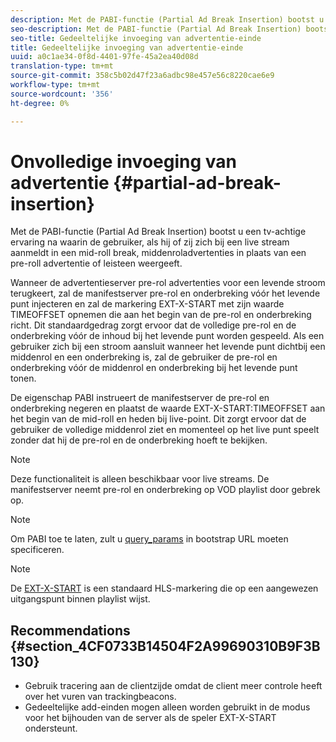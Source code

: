 ```yaml
---
description: Met de PABI-functie (Partial Ad Break Insertion) bootst u een tv-achtige ervaring na waarin de gebruiker, als hij of zij zich bij een live stream aanmeldt in een mid-roll break, middenroladvertenties in plaats van een pre-roll advertentie of leisteen weergeeft.
seo-description: Met de PABI-functie (Partial Ad Break Insertion) bootst u een tv-achtige ervaring na waarin de gebruiker, als hij of zij zich bij een live stream aanmeldt in een mid-roll break, middenroladvertenties in plaats van een pre-roll advertentie of leisteen weergeeft.
seo-title: Gedeeltelijke invoeging van advertentie-einde
title: Gedeeltelijke invoeging van advertentie-einde
uuid: a0c1ae34-0f8d-4401-97fe-45a2ea40d08d
translation-type: tm+mt
source-git-commit: 358c5b02d47f23a6adbc98e457e56c8220cae6e9
workflow-type: tm+mt
source-wordcount: '356'
ht-degree: 0%

---
```



# Onvolledige invoeging van advertentie {#partial-ad-break-insertion}

Met de PABI-functie (Partial Ad Break Insertion) bootst u een tv-achtige ervaring na waarin de gebruiker, als hij of zij zich bij een live stream aanmeldt in een mid-roll break, middenroladvertenties in plaats van een pre-roll advertentie of leisteen weergeeft.

Wanneer de advertentieserver pre-rol advertenties voor een levende stroom terugkeert, zal de manifestserver pre-rol en onderbreking vóór het levende punt injecteren en zal de markering EXT-X-START met zijn waarde TIMEOFFSET opnemen die aan het begin van de pre-rol en onderbreking richt. Dit standaardgedrag zorgt ervoor dat de volledige pre-rol en de onderbreking vóór de inhoud bij het levende punt worden gespeeld. Als een gebruiker zich bij een stroom aansluit wanneer het levende punt dichtbij een middenrol en een onderbreking is, zal de gebruiker de pre-rol en onderbreking vóór de middenrol en onderbreking bij het levende punt tonen.

De eigenschap PABI instrueert de manifestserver de pre-rol en onderbreking negeren en plaatst de waarde EXT-X-START:TIMEOFFSET aan het begin van de mid-roll en heden bij live-point. Dit zorgt ervoor dat de gebruiker de volledige middenrol ziet en momenteel op het live punt speelt zonder dat hij de pre-rol en de onderbreking hoeft te bekijken.

>[!NOTE]
>
>Deze functionaliteit is alleen beschikbaar voor live streams. De manifestserver neemt pre-rol en onderbreking op VOD playlist door gebrek op.

>[!NOTE]
>
>Om PABI toe te laten, zult u [query_params](../../msapi-topics/ms-getting-started/ms-api-query-params.md) in bootstrap URL moeten specificeren.

>[!NOTE]
>
>De [EXT-X-START](https://tools.ietf.org/html/rfc8216#section-4.3.5.2) is een standaard HLS-markering die op een aangewezen uitgangspunt binnen playlist wijst.

## Recommendations {#section_4CF0733B14504F2A99690310B9F3B130}

* Gebruik tracering aan de clientzijde omdat de client meer controle heeft over het vuren van trackingbeacons.
* Gedeeltelijke add-einden mogen alleen worden gebruikt in de modus voor het bijhouden van de server als de speler EXT-X-START ondersteunt.